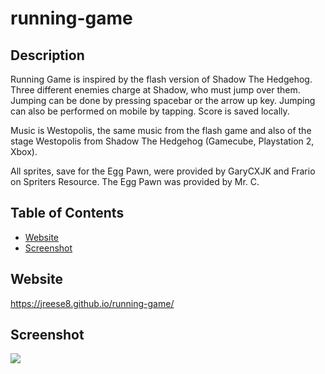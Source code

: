 # running-game

## Description
  Running Game is inspired by the flash version of Shadow The Hedgehog. Three different enemies charge at Shadow, who must jump over them. Jumping can be done by pressing spacebar or the arrow up key. Jumping can also be performed on mobile by tapping. Score is saved locally.

  Music is Westopolis, the same music from the flash game and also of the stage Westopolis from Shadow The Hedgehog (Gamecube, Playstation 2, Xbox).
  
  All sprites, save for the Egg Pawn, were provided by GaryCXJK and Frario on Spriters Resource. The Egg Pawn was provided by Mr. C.


## Table of Contents

  - [Website](#Website)
  - [Screenshot](#Screenshot)
  

  ## Website
   https://jreese8.github.io/running-game/


  ## Screenshot
  <img src="./src/assets/shadowSC.png">